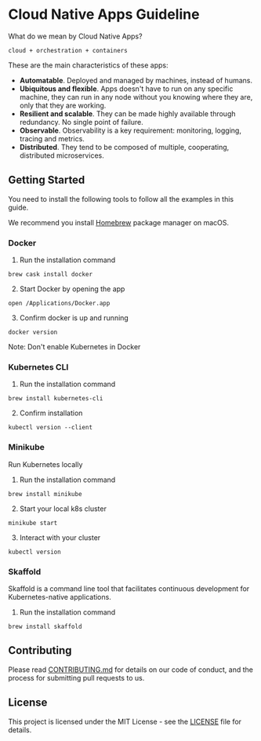 # Cloud Native Apps Guideline

What do we mean by Cloud Native Apps?
```
cloud + orchestration + containers
```
These are the main characteristics of these apps:
* **Automatable**. Deployed and managed by machines, instead of humans.
* **Ubiquitous and flexible**. Apps doesn't have to run on any specific machine, they can run in any node without you knowing where they are, only that they are working.
* **Resilient and scalable**. They can be made highly available through redundancy. No single point of failure.
* **Observable**. Observability is a key requirement: monitoring, logging, tracing and metrics.
* **Distributed**. They tend to be composed of multiple, cooperating, distributed microservices.

## Getting Started

You need to install the following tools to follow all the examples in this guide.

We recommend you install [Homebrew](https://brew.sh) package manager on macOS.

###  Docker
1. Run the installation command
```
brew cask install docker
```
2. Start Docker by opening the app
```
open /Applications/Docker.app
```
3. Confirm docker is up and running
```
docker version
```
Note: Don't enable Kubernetes in Docker
###  Kubernetes CLI
1. Run the installation command
```
brew install kubernetes-cli
```
2. Confirm installation
```
kubectl version --client
```

###  Minikube
Run Kubernetes locally
1. Run the installation command
```
brew install minikube
```
2. Start your local k8s cluster
```
minikube start
```
3. Interact with your cluster
```
kubectl version
```
### Skaffold
Skaffold is a command line tool that facilitates continuous development for Kubernetes-native applications. 
1. Run the installation command
```
brew install skaffold
```

## Contributing

Please read [CONTRIBUTING.md]() for details on our code of conduct, and the process for submitting pull requests to us.

## License

This project is licensed under the MIT License - see the [LICENSE](LICENSE) file for details.
